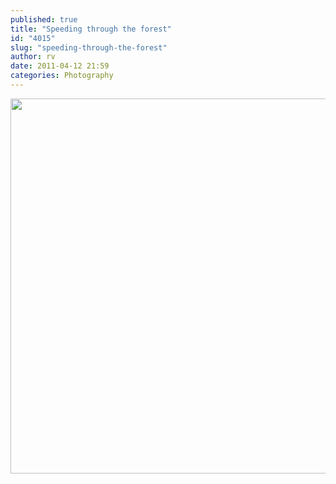 ```yaml
---
published: true
title: "Speeding through the forest"
id: "4015"
slug: "speeding-through-the-forest"
author: rv
date: 2011-04-12 21:59
categories: Photography
---
```

<a href="https://s3.amazonaws.com/cfwblog/uploads/2011/04/IMG_6397PS.jpg"><img class="aligncenter size-full wp-image-4017" title="IMG_6397PSsml" src="https://s3.amazonaws.com/cfwblog/uploads/2011/04/IMG_6397PSsml.jpg" alt="" width="800" height="600" /></a>